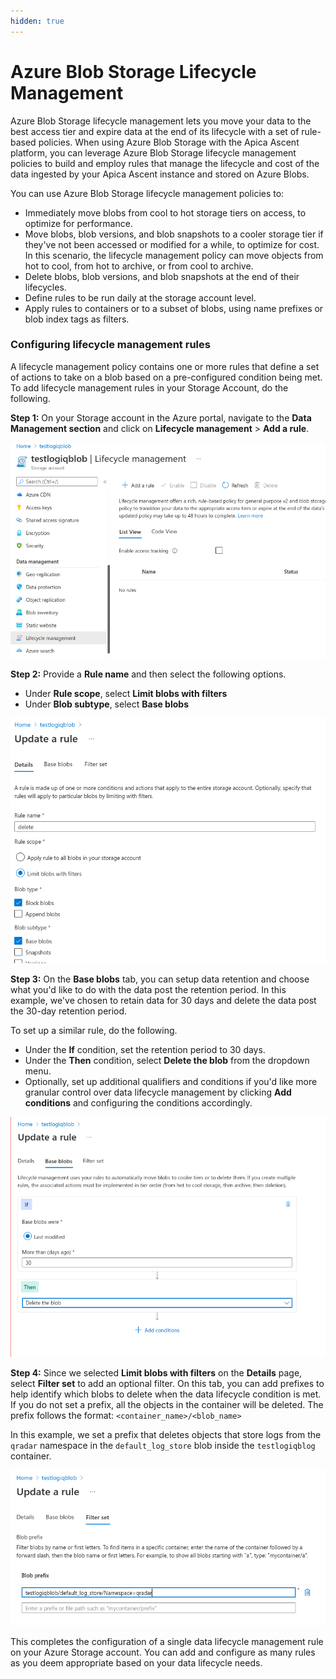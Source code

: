 ```yaml
---
hidden: true
---
```


# Azure Blob Storage Lifecycle Management

Azure Blob Storage lifecycle management lets you move your data to the best access tier and expire data at the end of its lifecycle with a set of rule-based policies. When using Azure Blob Storage with the Apica Ascent platform, you can leverage Azure Blob Storage lifecycle management policies to build and employ rules that manage the lifecycle and cost of the data ingested by your Apica Ascent instance and stored on Azure Blobs.

You can use Azure Blob Storage lifecycle management policies to:

* Immediately move blobs from cool to hot storage tiers on access, to optimize for performance.
* Move blobs, blob versions, and blob snapshots to a cooler storage tier if they've not been accessed or modified for a while, to optimize for cost. In this scenario, the lifecycle management policy can move objects from hot to cool, from hot to archive, or from cool to archive.
* Delete blobs, blob versions, and blob snapshots at the end of their lifecycles.
* Define rules to be run daily at the storage account level.
* Apply rules to containers or to a subset of blobs, using name prefixes or blob index tags as filters.

### Configuring lifecycle management rules

A lifecycle management policy contains one or more rules that define a set of actions to take on a blob based on a pre-configured condition being met. To add lifecycle management rules in your Storage Account, do the following.

**Step 1:** On your Storage account in the Azure portal, navigate to the **Data Management section** and click on **Lifecycle management** > **Add a rule**.

![](../../../.gitbook/assets/lifecycle..png)

**Step 2:** Provide a **Rule name** and then select the following options.

* Under **Rule scope**, select **Limit blobs with filters**
* Under **Blob subtype**, select **Base blobs**

![](../../../.gitbook/assets/rule.png)

**Step 3:** On the **Base blobs** tab, you can setup data retention and choose what you'd like to do with the data post the retention period. In this example, we've chosen to retain data for 30 days and delete the data post the 30-day retention period.

To set up a similar rule, do the following.

* Under the **If** condition, set the retention period to 30 days.
* Under the **Then** condition, select **Delete the blob** from the dropdown menu.
* Optionally, set up additional qualifiers and conditions if you'd like more granular control over data lifecycle management by clicking **Add conditions** and configuring the conditions accordingly.

![](../../../.gitbook/assets/blobrule.png)

**Step 4:** Since we selected **Limit blobs with filters** on the **Details** page, select **Filter set** to add an optional filter. On this tab, you can add prefixes to help identify which blobs to delete when the data lifecycle condition is met. If you do not set a prefix, all the objects in the container will be deleted. The prefix follows the format: `<container_name>/<blob_name>`

In this example, we set a prefix that deletes objects that store logs from the `qradar` namespace in the `default_log_store` blob inside the `testlogiqblog` container.

![](../../../.gitbook/assets/filter.png)

This completes the configuration of a single data lifecycle management rule on your Azure Storage account. You can add and configure as many rules as you deem appropriate based on your data lifecycle needs.
